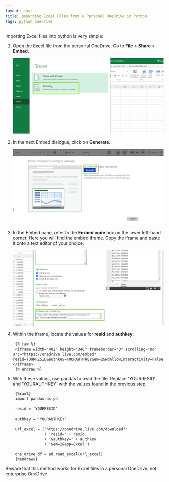 ```yaml
---
layout: post
title: Importing Excel Files from a Personal OneDrive in Python
tags: python onedrive
---
```



Importing Excel files into python is very simple: 

1. Open the Excel file from the personal OneDrive. Go to **File** > **Share** > **Embed**. 

	![](/asset/screenshot/2020-11-08-excel-personal-onedrive-python-img01.png)

2. In the next Embed dialogue, click on **Generate**. 

	![](/asset/screenshot/2020-11-08-excel-personal-onedrive-python-img02.png)

3. In the Embed pane, refer to the **Embed code** box on the lower left-hand corner. Here you will find the embed iframe. Copy the iframe and paste it onto a text editor of your choice. 

	![](/asset/screenshot/2020-11-08-excel-personal-onedrive-python-img03.png)

4. Within the iframe, locate the values for **resid** and **authkey**.  

		{% raw %}
		<iframe width="402" height="346" frameborder="0" scrolling="no" src="https://onedrive.live.com/embed?resid=YOURRESID&authkey=YOURAUTHKEY&em=2&wdAllowInteractivity=False&wdHideGridlines=True&wdHideHeaders=True&wdDownloadButton=True&wdInConfigurator=True"></iframe> 
		{% endraw %}

5. With these values, use pandas to read the file. Replace 'YOURRESID' and 'YOURAUTHKEY' with the values found in the previous step.

		{%raw%}
		import pandas as pd

		resid = 'YOURRESID'

		authkey = 'YOURAUTHKEY'

		url_excel = ('https://onedrive.live.com/download?'
					 + 'resid=' + resid 
					 + '&authkey=' + authkey
					 + '&em=2&app=Excel')

		one_drive_df = pd.read_excel(url_excel)
		{%endraw%}

Beware that this method works for Excel files in a personal OneDrive, not enterprise OneDrive 
